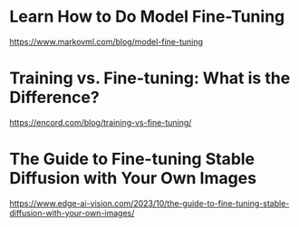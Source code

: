 # Learn How to Do Model Fine-Tuning
https://www.markovml.com/blog/model-fine-tuning

# Training vs. Fine-tuning: What is the Difference?
https://encord.com/blog/training-vs-fine-tuning/

# The Guide to Fine-tuning Stable Diffusion with Your Own Images
https://www.edge-ai-vision.com/2023/10/the-guide-to-fine-tuning-stable-diffusion-with-your-own-images/
